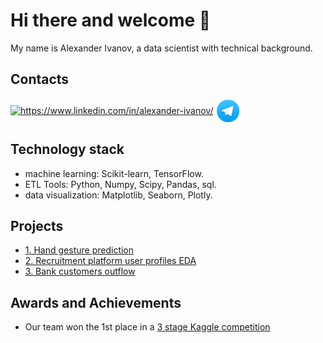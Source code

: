 # Hi there and welcome 👋

My name is Alexander Ivanov, a data scientist with technical background.

## Contacts
<a href="https://www.linkedin.com/in/alexander-ivanov/" target="blank"><img align="center" src="https://raw.githubusercontent.com/rahuldkjain/github-profile-readme-generator/master/src/images/icons/Social/linked-in-alt.svg" alt="https://www.linkedin.com/in/alexander-ivanov/" height="30" width="40" /></a>
<a href="https://t.me/aligivanov" target="blank"><img align="center" src="https://github.com/Alex1iv/Alex1iv/blob/d21c272ca29c6fa87a3814a599b208053b24bff2/telegram_icon.png" alt="https://t.me/aligivanov" height="40" width="40" /></a>
</p>


## Technology stack

* machine learning: Scikit-learn, TensorFlow. 
* ETL Tools: Python, Numpy, Scipy, Pandas, sql. 
* data visualization: Matplotlib, Seaborn, Plotly.


## Projects

* [1. Hand gesture prediction](https://github.com/gesture-classification/gesture_classification)
* [2. Recruitment platform user profiles EDA](https://github.com/Alex1iv/sf_data_sci/tree/main/4.%20Salary_prediction)
* [3. Bank customers outflow](https://github.com/Alex1iv/sf_data_sci/tree/main/1.%20Bank_customers_outflow)

## Awards and Achievements

* Our team won the 1st place in a [3 stage Kaggle competition](https://www.kaggle.com/competitions/motorica-advanced-gesture-classification)